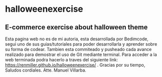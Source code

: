 # halloweenexercise
## E-commerce exercise about halloween theme

  Esta pagina web no es de mi autoria, esta desarrollada por Bedimcode, segui uno de sus guias/tutoriales para poder desarrollarla y aprender sobre su forma de codear.
  Tambien esta commiteado y pusheado cada avance realizado para demostrar el uso de Git mediante terminal.
  Para acceder a la web terminada podra hacerlo a traves del siguiente link: https://renmiller.github.io/halloweenexercise/ .
  Gracias por su tiempo,
  Saludos cordiales.
  Atte.
  Manuel Villarba.

